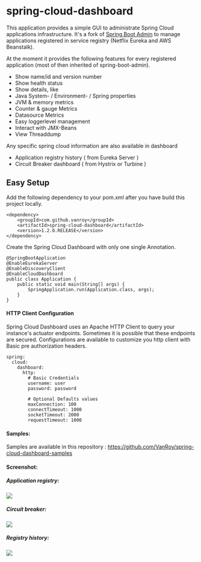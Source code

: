 spring-cloud-dashboard
================================

This application provides a simple GUI to administrate Spring Cloud applications infrastructure.
It's a fork of [Spring Boot Admin](https://github.com/codecentric/spring-boot-admin) to manage applications registered in service registry (Netflix Eureka and AWS Beanstalk).

At the moment it provides the following features for every registered application (most of then inherited of spring-boot-admin).

* Show name/id and version number
* Show health status
* Show details, like
 * Java System- / Environment- / Spring properties
 * JVM & memory metrics
 * Counter & gauge Metrics
 * Datasource Metrics
* Easy loggerlevel management
* Interact with JMX-Beans
* View Threaddump

Any specific spring cloud information are also available in dashboard

* Application registry history ( from Eureka Server )
* Circuit Breaker dashboard ( from Hystrix or Turbine )

## Easy Setup
Add the following dependency to your pom.xml after you have build this project locally.

```
<dependency>
	<groupId>com.github.vanroy</groupId>
	<artifactId>spring-cloud-dashboard</artifactId>
	<version>1.2.0.RELEASE</version>
</dependency>
```

Create the Spring Cloud Dashboard with only one single Annotation.
```
@SpringBootApplication
@EnableEurekaServer
@EnableDiscoveryClient
@EnableCloudDashboard
public class Application {
	public static void main(String[] args) {
		SpringApplication.run(Application.class, args);
	}
}
```

#### HTTP Client Configuration

Spring Cloud Dashboard uses an Apache HTTP Client to query your instance's actuator endpoints. Sometimes it is possible that these endpoints are secured. Configurations are available to customize you http client with Basic pre authorization headers.

```
spring:
  cloud:
    dashboard:
      http:
        # Basic Credentials
        username: user
        password: password
        
        # Optional Defaults values
        maxConnection: 100 
		connectTimeout: 1000
		socketTimeout: 2000 
		requestTimeout: 1000
```

#### Samples:

Samples are available in this repository : https://github.com/VanRoy/spring-cloud-dashboard-samples

#### Screenshot:

##### Application registry:
[](url "title") 
<img src="https://raw.githubusercontent.com/vanroy/spring-cloud-dashboard/master/screenshot.png">

##### Circuit breaker:
[](url "title")
<img src="https://raw.githubusercontent.com/vanroy/spring-cloud-dashboard/master/screenshot-circuit-breaker.png">

##### Registry history:
[](url "title")
<img src="https://raw.githubusercontent.com/vanroy/spring-cloud-dashboard/master/screenshot-history.png">
